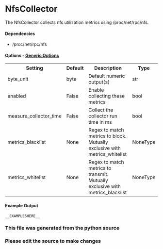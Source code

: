 NfsCollector
=====

The NfsCollector collects nfs utilization metrics using /proc/net/rpc/nfs.

#### Dependencies

 * /proc/net/rpc/nfs


#### Options - [Generic Options](Configuration)

<table><tr><th>Setting</th><th>Default</th><th>Description</th><th>Type</th></tr>
<tr><td>byte_unit</td><td>byte</td><td>Default numeric output(s)</td><td>str</td></tr>
<tr><td>enabled</td><td>False</td><td>Enable collecting these metrics</td><td>bool</td></tr>
<tr><td>measure_collector_time</td><td>False</td><td>Collect the collector run time in ms</td><td>bool</td></tr>
<tr><td>metrics_blacklist</td><td>None</td><td>Regex to match metrics to block. Mutually exclusive with metrics_whitelist</td><td>NoneType</td></tr>
<tr><td>metrics_whitelist</td><td>None</td><td>Regex to match metrics to transmit. Mutually exclusive with metrics_blacklist</td><td>NoneType</td></tr>
</table>

#### Example Output

```
__EXAMPLESHERE__
```

### This file was generated from the python source
### Please edit the source to make changes

